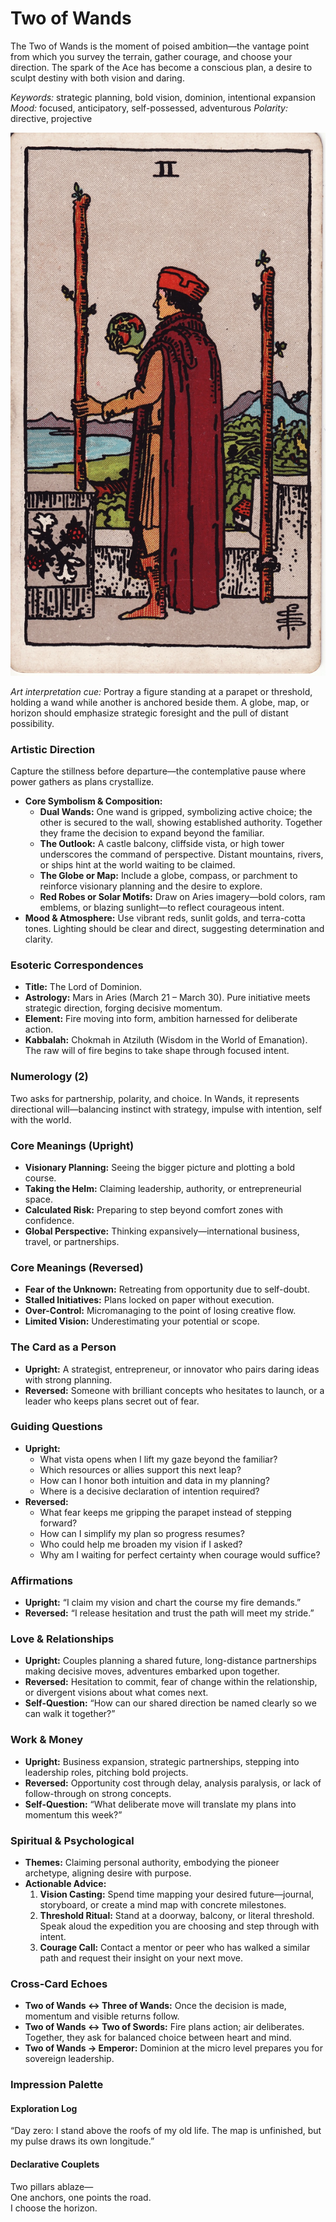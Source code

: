 # Two of Wands

The Two of Wands is the moment of poised ambition—the vantage point from which you survey the terrain, gather courage, and choose your direction. The spark of the Ace has become a conscious plan, a desire to sculpt destiny with both vision and daring.

*Keywords:* strategic planning, bold vision, dominion, intentional expansion
*Mood:* focused, anticipatory, self-possessed, adventurous
*Polarity:* directive, projective

![Two of Wands](wands_02.jpg)

*Art interpretation cue:* Portray a figure standing at a parapet or threshold, holding a wand while another is anchored beside them. A globe, map, or horizon should emphasize strategic foresight and the pull of distant possibility.

### Artistic Direction

Capture the stillness before departure—the contemplative pause where power gathers as plans crystallize.

*   **Core Symbolism & Composition:**
    *   **Dual Wands:** One wand is gripped, symbolizing active choice; the other is secured to the wall, showing established authority. Together they frame the decision to expand beyond the familiar.
    *   **The Outlook:** A castle balcony, cliffside vista, or high tower underscores the command of perspective. Distant mountains, rivers, or ships hint at the world waiting to be claimed.
    *   **The Globe or Map:** Include a globe, compass, or parchment to reinforce visionary planning and the desire to explore.
    *   **Red Robes or Solar Motifs:** Draw on Aries imagery—bold colors, ram emblems, or blazing sunlight—to reflect courageous intent.
*   **Mood & Atmosphere:**
    Use vibrant reds, sunlit golds, and terra-cotta tones. Lighting should be clear and direct, suggesting determination and clarity.

### Esoteric Correspondences

*   **Title:** The Lord of Dominion.
*   **Astrology:** Mars in Aries (March 21 – March 30). Pure initiative meets strategic direction, forging decisive momentum.
*   **Element:** Fire moving into form, ambition harnessed for deliberate action.
*   **Kabbalah:** Chokmah in Atziluth (Wisdom in the World of Emanation). The raw will of fire begins to take shape through focused intent.

### Numerology (2)

Two asks for partnership, polarity, and choice. In Wands, it represents directional will—balancing instinct with strategy, impulse with intention, self with the world.

### Core Meanings (Upright)

*   **Visionary Planning:** Seeing the bigger picture and plotting a bold course.
*   **Taking the Helm:** Claiming leadership, authority, or entrepreneurial space.
*   **Calculated Risk:** Preparing to step beyond comfort zones with confidence.
*   **Global Perspective:** Thinking expansively—international business, travel, or partnerships.

### Core Meanings (Reversed)

*   **Fear of the Unknown:** Retreating from opportunity due to self-doubt.
*   **Stalled Initiatives:** Plans locked on paper without execution.
*   **Over-Control:** Micromanaging to the point of losing creative flow.
*   **Limited Vision:** Underestimating your potential or scope.

### The Card as a Person

*   **Upright:** A strategist, entrepreneur, or innovator who pairs daring ideas with strong planning.
*   **Reversed:** Someone with brilliant concepts who hesitates to launch, or a leader who keeps plans secret out of fear.

### Guiding Questions

*   **Upright:**
    *   What vista opens when I lift my gaze beyond the familiar?
    *   Which resources or allies support this next leap?
    *   How can I honor both intuition and data in my planning?
    *   Where is a decisive declaration of intention required?
*   **Reversed:**
    *   What fear keeps me gripping the parapet instead of stepping forward?
    *   How can I simplify my plan so progress resumes?
    *   Who could help me broaden my vision if I asked?
    *   Why am I waiting for perfect certainty when courage would suffice?

### Affirmations

*   **Upright:** “I claim my vision and chart the course my fire demands.”
*   **Reversed:** “I release hesitation and trust the path will meet my stride.”

### Love & Relationships

*   **Upright:** Couples planning a shared future, long-distance partnerships making decisive moves, adventures embarked upon together.
*   **Reversed:** Hesitation to commit, fear of change within the relationship, or divergent visions about what comes next.
*   **Self-Question:** “How can our shared direction be named clearly so we can walk it together?”

### Work & Money

*   **Upright:** Business expansion, strategic partnerships, stepping into leadership roles, pitching bold projects.
*   **Reversed:** Opportunity cost through delay, analysis paralysis, or lack of follow-through on strong concepts.
*   **Self-Question:** “What deliberate move will translate my plans into momentum this week?”

### Spiritual & Psychological

*   **Themes:** Claiming personal authority, embodying the pioneer archetype, aligning desire with purpose.
*   **Actionable Advice:**
    1.  **Vision Casting:** Spend time mapping your desired future—journal, storyboard, or create a mind map with concrete milestones.
    2.  **Threshold Ritual:** Stand at a doorway, balcony, or literal threshold. Speak aloud the expedition you are choosing and step through with intent.
    3.  **Courage Call:** Contact a mentor or peer who has walked a similar path and request their insight on your next move.

### Cross-Card Echoes

*   **Two of Wands ↔ Three of Wands:** Once the decision is made, momentum and visible returns follow.
*   **Two of Wands ↔ Two of Swords:** Fire plans action; air deliberates. Together, they ask for balanced choice between heart and mind.
*   **Two of Wands → Emperor:** Dominion at the micro level prepares you for sovereign leadership.

### Impression Palette

#### Exploration Log

“Day zero: I stand above the roofs of my old life. The map is unfinished, but my pulse draws its own longitude.”

#### Declarative Couplets

Two pillars ablaze—  
One anchors, one points the road.  
I choose the horizon. 
